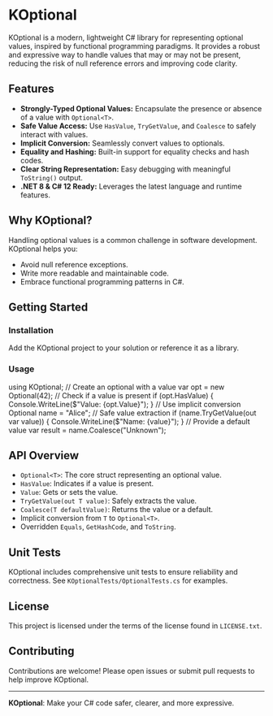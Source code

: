 # KOptional

KOptional is a modern, lightweight C# library for representing optional values, inspired by functional programming paradigms. It provides a robust and expressive way to handle values that may or may not be present, reducing the risk of null reference errors and improving code clarity.

## Features

- **Strongly-Typed Optional Values:** Encapsulate the presence or absence of a value with `Optional<T>`.
- **Safe Value Access:** Use `HasValue`, `TryGetValue`, and `Coalesce` to safely interact with values.
- **Implicit Conversion:** Seamlessly convert values to optionals.
- **Equality and Hashing:** Built-in support for equality checks and hash codes.
- **Clear String Representation:** Easy debugging with meaningful `ToString()` output.
- **.NET 8 & C# 12 Ready:** Leverages the latest language and runtime features.

## Why KOptional?

Handling optional values is a common challenge in software development. KOptional helps you:

- Avoid null reference exceptions.
- Write more readable and maintainable code.
- Embrace functional programming patterns in C#.

## Getting Started

### Installation

Add the KOptional project to your solution or reference it as a library.

### Usage
using KOptional;
// Create an optional with a value var opt = new Optional<int>(42);
// Check if a value is present if (opt.HasValue) { Console.WriteLine($"Value: {opt.Value}"); }
// Use implicit conversion Optional<string> name = "Alice";
// Safe value extraction if (name.TryGetValue(out var value)) { Console.WriteLine($"Name: {value}"); }
// Provide a default value var result = name.Coalesce("Unknown");


## API Overview

- `Optional<T>`: The core struct representing an optional value.
- `HasValue`: Indicates if a value is present.
- `Value`: Gets or sets the value.
- `TryGetValue(out T value)`: Safely extracts the value.
- `Coalesce(T defaultValue)`: Returns the value or a default.
- Implicit conversion from `T` to `Optional<T>`.
- Overridden `Equals`, `GetHashCode`, and `ToString`.

## Unit Tests

KOptional includes comprehensive unit tests to ensure reliability and correctness. See `KOptionalTests/OptionalTests.cs` for examples.

## License

This project is licensed under the terms of the license found in `LICENSE.txt`.

## Contributing

Contributions are welcome! Please open issues or submit pull requests to help improve KOptional.

---

**KOptional**: Make your C# code safer, clearer, and more expressive.